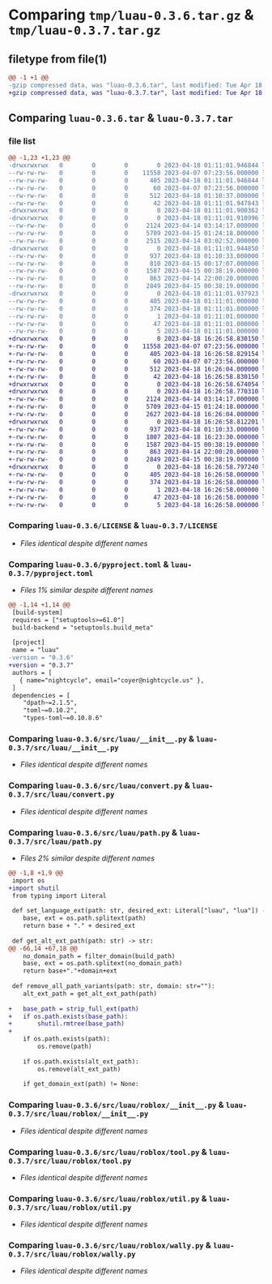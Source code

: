 # Comparing `tmp/luau-0.3.6.tar.gz` & `tmp/luau-0.3.7.tar.gz`

## filetype from file(1)

```diff
@@ -1 +1 @@
-gzip compressed data, was "luau-0.3.6.tar", last modified: Tue Apr 18 01:11:01 2023, max compression
+gzip compressed data, was "luau-0.3.7.tar", last modified: Tue Apr 18 16:26:58 2023, max compression
```

## Comparing `luau-0.3.6.tar` & `luau-0.3.7.tar`

### file list

```diff
@@ -1,23 +1,23 @@
-drwxrwxrwx   0        0        0        0 2023-04-18 01:11:01.946844 luau-0.3.6/
--rw-rw-rw-   0        0        0    11558 2023-04-07 07:23:56.000000 luau-0.3.6/LICENSE
--rw-rw-rw-   0        0        0      405 2023-04-18 01:11:01.946844 luau-0.3.6/PKG-INFO
--rw-rw-rw-   0        0        0       60 2023-04-07 07:23:56.000000 luau-0.3.6/README.md
--rw-rw-rw-   0        0        0      512 2023-04-18 01:10:37.000000 luau-0.3.6/pyproject.toml
--rw-rw-rw-   0        0        0       42 2023-04-18 01:11:01.947843 luau-0.3.6/setup.cfg
-drwxrwxrwx   0        0        0        0 2023-04-18 01:11:01.900362 luau-0.3.6/src/
-drwxrwxrwx   0        0        0        0 2023-04-18 01:11:01.910996 luau-0.3.6/src/luau/
--rw-rw-rw-   0        0        0     2124 2023-04-14 03:14:17.000000 luau-0.3.6/src/luau/__init__.py
--rw-rw-rw-   0        0        0     5709 2023-04-15 01:24:18.000000 luau-0.3.6/src/luau/convert.py
--rw-rw-rw-   0        0        0     2515 2023-04-14 03:02:52.000000 luau-0.3.6/src/luau/path.py
-drwxrwxrwx   0        0        0        0 2023-04-18 01:11:01.944850 luau-0.3.6/src/luau/roblox/
--rw-rw-rw-   0        0        0      937 2023-04-18 01:10:33.000000 luau-0.3.6/src/luau/roblox/__init__.py
--rw-rw-rw-   0        0        0      810 2023-04-15 00:17:07.000000 luau-0.3.6/src/luau/roblox/rojo.py
--rw-rw-rw-   0        0        0     1587 2023-04-15 00:38:19.000000 luau-0.3.6/src/luau/roblox/tool.py
--rw-rw-rw-   0        0        0      863 2023-04-14 22:00:20.000000 luau-0.3.6/src/luau/roblox/util.py
--rw-rw-rw-   0        0        0     2849 2023-04-15 00:38:19.000000 luau-0.3.6/src/luau/roblox/wally.py
-drwxrwxrwx   0        0        0        0 2023-04-18 01:11:01.937923 luau-0.3.6/src/luau.egg-info/
--rw-rw-rw-   0        0        0      405 2023-04-18 01:11:01.000000 luau-0.3.6/src/luau.egg-info/PKG-INFO
--rw-rw-rw-   0        0        0      374 2023-04-18 01:11:01.000000 luau-0.3.6/src/luau.egg-info/SOURCES.txt
--rw-rw-rw-   0        0        0        1 2023-04-18 01:11:01.000000 luau-0.3.6/src/luau.egg-info/dependency_links.txt
--rw-rw-rw-   0        0        0       47 2023-04-18 01:11:01.000000 luau-0.3.6/src/luau.egg-info/requires.txt
--rw-rw-rw-   0        0        0        5 2023-04-18 01:11:01.000000 luau-0.3.6/src/luau.egg-info/top_level.txt
+drwxrwxrwx   0        0        0        0 2023-04-18 16:26:58.830150 luau-0.3.7/
+-rw-rw-rw-   0        0        0    11558 2023-04-07 07:23:56.000000 luau-0.3.7/LICENSE
+-rw-rw-rw-   0        0        0      405 2023-04-18 16:26:58.829154 luau-0.3.7/PKG-INFO
+-rw-rw-rw-   0        0        0       60 2023-04-07 07:23:56.000000 luau-0.3.7/README.md
+-rw-rw-rw-   0        0        0      512 2023-04-18 16:26:04.000000 luau-0.3.7/pyproject.toml
+-rw-rw-rw-   0        0        0       42 2023-04-18 16:26:58.830150 luau-0.3.7/setup.cfg
+drwxrwxrwx   0        0        0        0 2023-04-18 16:26:58.674054 luau-0.3.7/src/
+drwxrwxrwx   0        0        0        0 2023-04-18 16:26:58.770310 luau-0.3.7/src/luau/
+-rw-rw-rw-   0        0        0     2124 2023-04-14 03:14:17.000000 luau-0.3.7/src/luau/__init__.py
+-rw-rw-rw-   0        0        0     5709 2023-04-15 01:24:18.000000 luau-0.3.7/src/luau/convert.py
+-rw-rw-rw-   0        0        0     2627 2023-04-18 16:26:04.000000 luau-0.3.7/src/luau/path.py
+drwxrwxrwx   0        0        0        0 2023-04-18 16:26:58.812201 luau-0.3.7/src/luau/roblox/
+-rw-rw-rw-   0        0        0      937 2023-04-18 01:10:33.000000 luau-0.3.7/src/luau/roblox/__init__.py
+-rw-rw-rw-   0        0        0     1807 2023-04-18 16:23:30.000000 luau-0.3.7/src/luau/roblox/rojo.py
+-rw-rw-rw-   0        0        0     1587 2023-04-15 00:38:19.000000 luau-0.3.7/src/luau/roblox/tool.py
+-rw-rw-rw-   0        0        0      863 2023-04-14 22:00:20.000000 luau-0.3.7/src/luau/roblox/util.py
+-rw-rw-rw-   0        0        0     2849 2023-04-15 00:38:19.000000 luau-0.3.7/src/luau/roblox/wally.py
+drwxrwxrwx   0        0        0        0 2023-04-18 16:26:58.797240 luau-0.3.7/src/luau.egg-info/
+-rw-rw-rw-   0        0        0      405 2023-04-18 16:26:58.000000 luau-0.3.7/src/luau.egg-info/PKG-INFO
+-rw-rw-rw-   0        0        0      374 2023-04-18 16:26:58.000000 luau-0.3.7/src/luau.egg-info/SOURCES.txt
+-rw-rw-rw-   0        0        0        1 2023-04-18 16:26:58.000000 luau-0.3.7/src/luau.egg-info/dependency_links.txt
+-rw-rw-rw-   0        0        0       47 2023-04-18 16:26:58.000000 luau-0.3.7/src/luau.egg-info/requires.txt
+-rw-rw-rw-   0        0        0        5 2023-04-18 16:26:58.000000 luau-0.3.7/src/luau.egg-info/top_level.txt
```

### Comparing `luau-0.3.6/LICENSE` & `luau-0.3.7/LICENSE`

 * *Files identical despite different names*

### Comparing `luau-0.3.6/pyproject.toml` & `luau-0.3.7/pyproject.toml`

 * *Files 1% similar despite different names*

```diff
@@ -1,14 +1,14 @@
 [build-system]
 requires = ["setuptools>=61.0"]
 build-backend = "setuptools.build_meta"
 
 [project]
 name = "luau"
-version = "0.3.6"
+version = "0.3.7"
 authors = [
   { name="nightcycle", email="coyer@nightcycle.us" },
 ]
 dependencies = [
 	"dpath~=2.1.5",
 	"toml~=0.10.2",
 	"types-toml~=0.10.8.6"
```

### Comparing `luau-0.3.6/src/luau/__init__.py` & `luau-0.3.7/src/luau/__init__.py`

 * *Files identical despite different names*

### Comparing `luau-0.3.6/src/luau/convert.py` & `luau-0.3.7/src/luau/convert.py`

 * *Files identical despite different names*

### Comparing `luau-0.3.6/src/luau/path.py` & `luau-0.3.7/src/luau/path.py`

 * *Files 2% similar despite different names*

```diff
@@ -1,8 +1,9 @@
 import os
+import shutil
 from typing import Literal
 
 def set_language_ext(path: str, desired_ext: Literal["luau", "lua"]) -> str:
 	base, ext = os.path.splitext(path)
 	return base + "." + desired_ext
 
 def get_alt_ext_path(path: str) -> str:
@@ -66,14 +67,18 @@
 	no_domain_path = filter_domain(build_path)
 	base, ext = os.path.splitext(no_domain_path)
 	return base+"."+domain+ext
 
 def remove_all_path_variants(path: str, domain: str=""):
 	alt_ext_path = get_alt_ext_path(path)
 
+	base_path = strip_full_ext(path)
+	if os.path.exists(base_path):
+		shutil.rmtree(base_path)
+
 	if os.path.exists(path):
 		os.remove(path)
 
 	if os.path.exists(alt_ext_path):
 		os.remove(alt_ext_path)
 
 	if get_domain_ext(path) != None:
```

### Comparing `luau-0.3.6/src/luau/roblox/__init__.py` & `luau-0.3.7/src/luau/roblox/__init__.py`

 * *Files identical despite different names*

### Comparing `luau-0.3.6/src/luau/roblox/tool.py` & `luau-0.3.7/src/luau/roblox/tool.py`

 * *Files identical despite different names*

### Comparing `luau-0.3.6/src/luau/roblox/util.py` & `luau-0.3.7/src/luau/roblox/util.py`

 * *Files identical despite different names*

### Comparing `luau-0.3.6/src/luau/roblox/wally.py` & `luau-0.3.7/src/luau/roblox/wally.py`

 * *Files identical despite different names*


